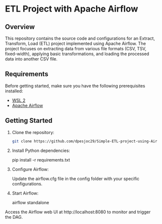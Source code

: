 # ETL Project with Apache Airflow

## Overview

This repository contains the source code and configurations for an Extract, Transform, Load (ETL) project implemented using Apache Airflow. The project focuses on extracting data from various file formats (CSV, TSV, fixed-width), applying basic transformations, and loading the processed data into another CSV file.

## Requirements

Before getting started, make sure you have the following prerequisites installed:

- [WSL 2](https://docs.microsoft.com/en-us/windows/wsl/install)
- [Apache Airflow](https://airflow.apache.org/docs/apache-airflow/stable/installation.html)


## Getting Started

1. Clone the repository:

   ```bash
   git clone https://github.com/dpesjoc29/Simple-ETL-project-using-Airflow.git
   
2. Install Python dependencies:

   pip install -r requirements.txt

3. Configure Airflow:

    Update the airflow.cfg file in the config folder with your specific configurations.

4. Start Airflow:

    airflow standalone

Access the Airflow web UI at http://localhost:8080 to monitor and trigger the DAG.





